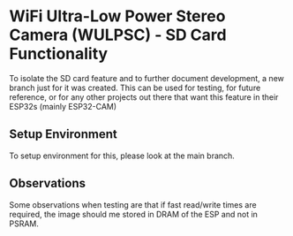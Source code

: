 # WiFi Ultra-Low Power Stereo Camera (WULPSC) - SD Card Functionality
To isolate the SD card feature and to further document development, a new branch just for it was created. This can be used for testing, for future reference, or for any other projects out there that want this feature in their ESP32s (mainly ESP32-CAM)

## Setup Environment
To setup environment for this, please look at the main branch.


## Observations
Some observations when testing are that if fast read/write times are required, the image should me stored in DRAM of the ESP and not in PSRAM.